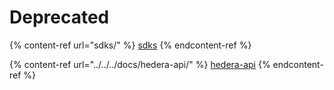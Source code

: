 # Deprecated

{% content-ref url="sdks/" %}
[sdks](sdks/)
{% endcontent-ref %}

{% content-ref url="../../../docs/hedera-api/" %}
[hedera-api](../../../docs/hedera-api/)
{% endcontent-ref %}
